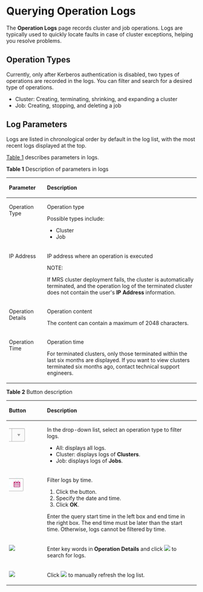 # Querying Operation Logs<a name="EN-US_TOPIC_0125375892"></a>

The  **Operation Logs**  page records cluster and job operations. Logs are typically used to quickly locate faults in case of cluster exceptions, helping you resolve problems.

## Operation Types<a name="section42049383165922"></a>

Currently, only after Kerberos authentication is disabled, two types of operations are recorded in the logs. You can filter and search for a desired type of operations.

-   Cluster: Creating, terminating, shrinking, and expanding a cluster
-   Job: Creating, stopping, and deleting a job

## Log Parameters<a name="section57726380165938"></a>

Logs are listed in chronological order by default in the log list, with the most recent logs displayed at the top.

[Table 1](#table5924273517010)  describes parameters in logs.

**Table  1**  Description of parameters in logs

<a name="table5924273517010"></a>
<table><thead align="left"><tr id="row2217974117010"><th class="cellrowborder" valign="top" width="20%" id="mcps1.2.3.1.1"><p id="p37124417010"><a name="p37124417010"></a><a name="p37124417010"></a>Parameter</p>
</th>
<th class="cellrowborder" valign="top" width="80%" id="mcps1.2.3.1.2"><p id="p5559965417010"><a name="p5559965417010"></a><a name="p5559965417010"></a>Description</p>
</th>
</tr>
</thead>
<tbody><tr id="row595250417010"><td class="cellrowborder" valign="top" width="20%" headers="mcps1.2.3.1.1 "><p id="p6693723117010"><a name="p6693723117010"></a><a name="p6693723117010"></a>Operation Type</p>
</td>
<td class="cellrowborder" valign="top" width="80%" headers="mcps1.2.3.1.2 "><p id="p234869017010"><a name="p234869017010"></a><a name="p234869017010"></a>Operation type</p>
<p id="p50755714446"><a name="p50755714446"></a><a name="p50755714446"></a>Possible types include:</p>
<a name="ul2977561517418"></a><a name="ul2977561517418"></a><ul id="ul2977561517418"><li>Cluster</li><li>Job</li></ul>
</td>
</tr>
<tr id="row431321819572"><td class="cellrowborder" valign="top" width="20%" headers="mcps1.2.3.1.1 "><p id="p1382637719572"><a name="p1382637719572"></a><a name="p1382637719572"></a>IP Address</p>
</td>
<td class="cellrowborder" valign="top" width="80%" headers="mcps1.2.3.1.2 "><p id="p4619474419572"><a name="p4619474419572"></a><a name="p4619474419572"></a>IP address where an operation is executed</p>
<div class="note" id="note48964576112218"><a name="note48964576112218"></a><a name="note48964576112218"></a><span class="notetitle"> NOTE: </span><div class="notebody"><p id="p38028006112218"><a name="p38028006112218"></a><a name="p38028006112218"></a>If MRS cluster deployment fails, the cluster is automatically terminated, and the operation log of the terminated cluster does not contain the user's <span class="parmname" id="parmname3839760101855"><a name="parmname3839760101855"></a><a name="parmname3839760101855"></a><b>IP Address</b></span> information.</p>
</div></div>
</td>
</tr>
<tr id="row1556529017010"><td class="cellrowborder" valign="top" width="20%" headers="mcps1.2.3.1.1 "><p id="p459724117010"><a name="p459724117010"></a><a name="p459724117010"></a>Operation Details</p>
</td>
<td class="cellrowborder" valign="top" width="80%" headers="mcps1.2.3.1.2 "><p id="p37625132141041"><a name="p37625132141041"></a><a name="p37625132141041"></a>Operation content</p>
<p id="p4481421617010"><a name="p4481421617010"></a><a name="p4481421617010"></a>The content can contain a maximum of 2048 characters.</p>
</td>
</tr>
<tr id="row3264057817010"><td class="cellrowborder" valign="top" width="20%" headers="mcps1.2.3.1.1 "><p id="p4623164717010"><a name="p4623164717010"></a><a name="p4623164717010"></a>Operation Time</p>
</td>
<td class="cellrowborder" valign="top" width="80%" headers="mcps1.2.3.1.2 "><p id="p4405646714114"><a name="p4405646714114"></a><a name="p4405646714114"></a>Operation time</p>
<p id="p5272923141210"><a name="p5272923141210"></a><a name="p5272923141210"></a>For terminated clusters, only those terminated within the last six months are displayed. If you want to view clusters terminated six months ago, contact technical support engineers.</p>
</td>
</tr>
</tbody>
</table>

**Table  2**  Button description

<a name="table3011042510139"></a>
<table><thead align="left"><tr id="row708755810139"><th class="cellrowborder" valign="top" width="20%" id="mcps1.2.3.1.1"><p id="p6655665410139"><a name="p6655665410139"></a><a name="p6655665410139"></a>Button</p>
</th>
<th class="cellrowborder" valign="top" width="80%" id="mcps1.2.3.1.2"><p id="p2237991710139"><a name="p2237991710139"></a><a name="p2237991710139"></a>Description</p>
</th>
</tr>
</thead>
<tbody><tr id="row9266410139"><td class="cellrowborder" valign="top" width="20%" headers="mcps1.2.3.1.1 "><p id="p750586110139"><a name="p750586110139"></a><a name="p750586110139"></a><a name="image6147517310551"></a><a name="image6147517310551"></a><span><img id="image6147517310551" src="figures/en-us_image_0125375836.jpg" height="44.8875" width="48.877500000000005"></span></p>
</td>
<td class="cellrowborder" valign="top" width="80%" headers="mcps1.2.3.1.2 "><p id="p5344702710412"><a name="p5344702710412"></a><a name="p5344702710412"></a>In the drop-down list, select an operation type to filter logs.</p>
<a name="ul1294383513519"></a><a name="ul1294383513519"></a><ul id="ul1294383513519"><li>All: displays all logs.</li><li>Cluster: displays logs of <span class="parmname" id="parmname38069190102037"><a name="parmname38069190102037"></a><a name="parmname38069190102037"></a><b>Clusters</b></span>.</li><li>Job: displays logs of <span class="parmname" id="parmname13142044102056"><a name="parmname13142044102056"></a><a name="parmname13142044102056"></a><b>Jobs</b></span>.</li></ul>
</td>
</tr>
<tr id="row63630108154320"><td class="cellrowborder" valign="top" width="20%" headers="mcps1.2.3.1.1 "><p id="p53765115154320"><a name="p53765115154320"></a><a name="p53765115154320"></a><a name="image53709734154348"></a><a name="image53709734154348"></a><span><img id="image53709734154348" src="figures/en-us_image_0125375823.jpg" height="42.892500000000005" width="43.89"></span></p>
</td>
<td class="cellrowborder" valign="top" width="80%" headers="mcps1.2.3.1.2 "><p id="p60007083154320"><a name="p60007083154320"></a><a name="p60007083154320"></a>Filter logs by time.</p>
<a name="ol2595430715486"></a><a name="ol2595430715486"></a><ol id="ol2595430715486"><li>Click the button.</li><li>Specify the date and time.</li><li>Click <span class="uicontrol" id="uicontrol44366937155920"><a name="uicontrol44366937155920"></a><a name="uicontrol44366937155920"></a><b>OK</b></span>.</li></ol>
<p id="p57734443154828"><a name="p57734443154828"></a><a name="p57734443154828"></a>Enter the query start time in the left box and end time in the right box. The end time must be later than the start time. Otherwise, logs cannot be filtered by time.</p>
</td>
</tr>
<tr id="row3595494810139"><td class="cellrowborder" valign="top" width="20%" headers="mcps1.2.3.1.1 "><p id="p2666966910139"><a name="p2666966910139"></a><a name="p2666966910139"></a><a name="image63573541154216"></a><a name="image63573541154216"></a><span><img id="image63573541154216" src="figures/wwx437827-中软基础平台部-datasight-image-104c5f07-74cb-459f-adb9-fed0c8cbc399-49.png"></span></p>
</td>
<td class="cellrowborder" valign="top" width="80%" headers="mcps1.2.3.1.2 "><p id="p1275954610139"><a name="p1275954610139"></a><a name="p1275954610139"></a>Enter key words in <span class="parmname" id="parmname10790254155939"><a name="parmname10790254155939"></a><a name="parmname10790254155939"></a><b>Operation Details</b></span>&nbsp;and click&nbsp;<a name="image20607779154221"></a><a name="image20607779154221"></a><span><img id="image20607779154221" src="figures/wwx437827-中软基础平台部-datasight-image-104c5f07-74cb-459f-adb9-fed0c8cbc399-50.png"></span> to search for logs.</p>
</td>
</tr>
<tr id="row4772705110139"><td class="cellrowborder" valign="top" width="20%" headers="mcps1.2.3.1.1 "><p id="p4068596210139"><a name="p4068596210139"></a><a name="p4068596210139"></a><a name="image2384057154134"></a><a name="image2384057154134"></a><span><img id="image2384057154134" src="figures/wwx437827-中软基础平台部-datasight-image-2876b042-9202-4604-a10c-0132a8b0eed4-51.png"></span></p>
</td>
<td class="cellrowborder" valign="top" width="80%" headers="mcps1.2.3.1.2 "><p id="p722865810139"><a name="p722865810139"></a><a name="p722865810139"></a>Click <a name="image46828546154136"></a><a name="image46828546154136"></a><span><img id="image46828546154136" src="figures/wwx437827-中软基础平台部-datasight-image-2876b042-9202-4604-a10c-0132a8b0eed4-52.png"></span> to manually refresh the log list.</p>
</td>
</tr>
</tbody>
</table>

